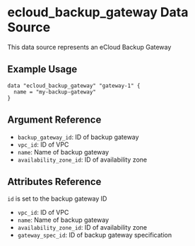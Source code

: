 # ecloud_backup_gateway Data Source

This data source represents an eCloud Backup Gateway

## Example Usage

```hcl
data "ecloud_backup_gateway" "gateway-1" {
  name = "my-backup-gateway"
}
```

## Argument Reference

- `backup_gateway_id`: ID of backup gateway
- `vpc_id`: ID of VPC
- `name`: Name of backup gateway
- `availability_zone_id`: ID of availability zone

## Attributes Reference

`id` is set to the backup gateway ID

- `vpc_id`: ID of VPC
- `name`: Name of backup gateway
- `availability_zone_id`: ID of availability zone
- `gateway_spec_id`: ID of backup gateway specification